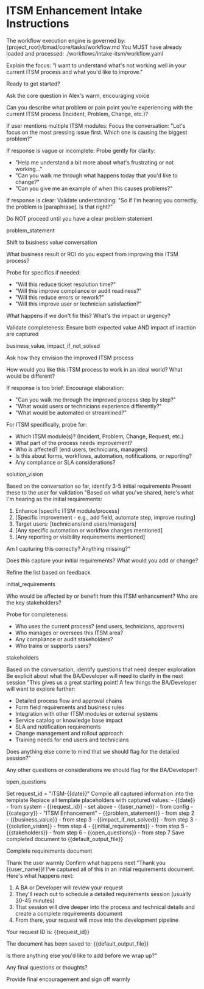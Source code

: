 # ITSM Enhancement Intake Instructions

<critical>The workflow execution engine is governed by: {project_root}/bmad/core/tasks/workflow.md</critical>
<critical>You MUST have already loaded and processed: ./workflows/intake-itsm/workflow.yaml</critical>

<workflow>

<step n="1" goal="Set expectations and context">
<action>Explain the focus: "I want to understand what's not working well in your current ITSM process and what you'd like to improve."</action>

<ask>Ready to get started?</ask>
</step>

<step n="2" goal="Capture problem statement">
<action>Ask the core question in Alex's warm, encouraging voice</action>

<ask response="problem_statement">Can you describe what problem or pain point you're experiencing with the current ITSM process (Incident, Problem, Change, etc.)?</ask>

<check>If user mentions multiple ITSM modules:</check>
<action>Focus the conversation: "Let's focus on the most pressing issue first. Which one is causing the biggest problem?"</action>

<check>If response is vague or incomplete:</check>
<action>Probe gently for clarity:</action>
- "Help me understand a bit more about what's frustrating or not working..."
- "Can you walk me through what happens today that you'd like to change?"
- "Can you give me an example of when this causes problems?"

<check>If response is clear:</check>
<action>Validate understanding: "So if I'm hearing you correctly, the problem is [paraphrase]. Is that right?"</action>

<critical>Do NOT proceed until you have a clear problem statement</critical>

<template-output>problem_statement</template-output>
</step>

<step n="3" goal="Understand business impact and ROI">
<action>Shift to business value conversation</action>

<ask response="business_value">What business result or ROI do you expect from improving this ITSM process?</ask>

<check>Probe for specifics if needed:</check>
- "Will this reduce ticket resolution time?"
- "Will this improve compliance or audit readiness?"
- "Will this reduce errors or rework?"
- "Will this improve user or technician satisfaction?"

<ask response="impact_if_not_solved">What happens if we don't fix this? What's the impact or urgency?</ask>

<check>Validate completeness:</check>
<action>Ensure both expected value AND impact of inaction are captured</action>

<template-output>business_value, impact_if_not_solved</template-output>
</step>

<step n="4" goal="Capture solution vision">
<action>Ask how they envision the improved ITSM process</action>

<ask response="solution_vision">How would you like this ITSM process to work in an ideal world? What would be different?</ask>

<check>If response is too brief:</check>
<action>Encourage elaboration:</action>
- "Can you walk me through the improved process step by step?"
- "What would users or technicians experience differently?"
- "What would be automated or streamlined?"

<check>For ITSM specifically, probe for:</check>
- Which ITSM module(s)? (Incident, Problem, Change, Request, etc.)
- What part of the process needs improvement?
- Who is affected? (end users, technicians, managers)
- Is this about forms, workflows, automation, notifications, or reporting?
- Any compliance or SLA considerations?

<template-output>solution_vision</template-output>
</step>

<step n="5" goal="Identify initial requirements">
<action>Based on the conversation so far, identify 3-5 initial requirements</action>
<action>Present these to the user for validation</action>

<example>
"Based on what you've shared, here's what I'm hearing as the initial requirements:

1. Enhance [specific ITSM module/process]
2. [Specific improvement - e.g., add field, automate step, improve routing]
3. Target users: [technicians/end users/managers]
4. [Any specific automation or workflow changes mentioned]
5. [Any reporting or visibility requirements mentioned]

Am I capturing this correctly? Anything missing?"
</example>

<ask response="initial_requirements">Does this capture your initial requirements? What would you add or change?</ask>

<action>Refine the list based on feedback</action>

<template-output>initial_requirements</template-output>
</step>

<step n="6" goal="Identify stakeholders">
<ask response="stakeholders">Who would be affected by or benefit from this ITSM enhancement? Who are the key stakeholders?</ask>

<check>Probe for completeness:</check>
- Who uses the current process? (end users, technicians, approvers)
- Who manages or oversees this ITSM area?
- Any compliance or audit stakeholders?
- Who trains or supports users?

<template-output>stakeholders</template-output>
</step>

<step n="7" goal="Identify open questions">
<action>Based on the conversation, identify questions that need deeper exploration</action>
<action>Be explicit about what the BA/Developer will need to clarify in the next session</action>

<example>
"This gives us a great starting point! A few things the BA/Developer will want to explore further:

- Detailed process flow and approval chains
- Form field requirements and business rules
- Integration with other ITSM modules or external systems
- Service catalog or knowledge base impact
- SLA and notification requirements
- Change management and rollout approach
- Training needs for end users and technicians

Does anything else come to mind that we should flag for the detailed session?"
</example>

<ask response="open_questions">Any other questions or considerations we should flag for the BA/Developer?</ask>

<template-output>open_questions</template-output>
</step>

<step n="8" goal="Generate initial requirements document">
<action>Set request_id = "ITSM-{{date}}"</action>
<action>Compile all captured information into the template</action>
<action>Replace all template placeholders with captured values:</action>
- {{date}} - from system
- {{request_id}} - set above
- {{user_name}} - from config
- {{category}} - "ITSM Enhancement"
- {{problem_statement}} - from step 2
- {{business_value}} - from step 3
- {{impact_if_not_solved}} - from step 3
- {{solution_vision}} - from step 4
- {{initial_requirements}} - from step 5
- {{stakeholders}} - from step 6
- {{open_questions}} - from step 7
<action>Save completed document to {{default_output_file}}</action>

<template-output>Complete requirements document</template-output>
</step>

<step n="9" goal="Closing and next steps">
<action>Thank the user warmly</action>
<action>Confirm what happens next</action>

<example>
"Thank you {{user_name}}! I've captured all of this in an initial requirements document. Here's what happens next:

1. A BA or Developer will review your request
2. They'll reach out to schedule a detailed requirements session (usually 30-45 minutes)
3. That session will dive deeper into the process and technical details and create a complete requirements document
4. From there, your request will move into the development pipeline

Your request ID is: {{request_id}}

The document has been saved to: {{default_output_file}}

Is there anything else you'd like to add before we wrap up?"
</example>

<ask>Any final questions or thoughts?</ask>

<action>Provide final encouragement and sign off warmly</action>
</step>

</workflow>